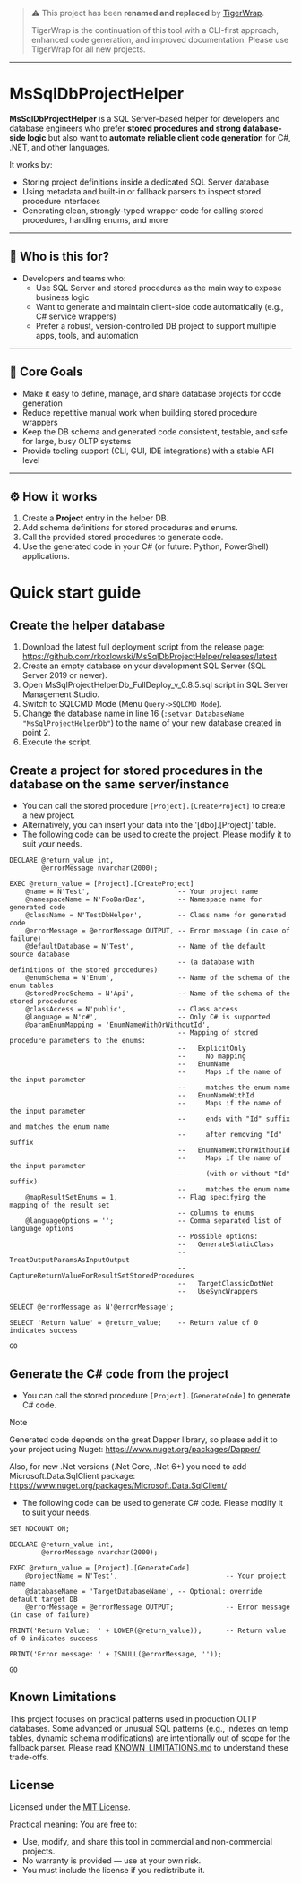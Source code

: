 > ⚠️ This project has been **renamed and replaced** by [TigerWrap](https://github.com/rkozlowski/TigerWrap).
> 
> TigerWrap is the continuation of this tool with a CLI-first approach, enhanced code generation, and improved documentation.
> Please use TigerWrap for all new projects.
>

---

# MsSqlDbProjectHelper

**MsSqlDbProjectHelper** is a SQL Server–based helper for developers and database engineers who prefer **stored procedures and strong database-side logic** but also want to **automate reliable client code generation** for C#, .NET, and other languages.

It works by:
- Storing project definitions inside a dedicated SQL Server database
- Using metadata and built-in or fallback parsers to inspect stored procedure interfaces
- Generating clean, strongly-typed wrapper code for calling stored procedures, handling enums, and more

---

## 🎯 **Who is this for?**

- Developers and teams who:
  - Use SQL Server and stored procedures as the main way to expose business logic
  - Want to generate and maintain client-side code automatically (e.g., C# service wrappers)
  - Prefer a robust, version-controlled DB project to support multiple apps, tools, and automation

---

## 🔑 **Core Goals**

- Make it easy to define, manage, and share database projects for code generation
- Reduce repetitive manual work when building stored procedure wrappers
- Keep the DB schema and generated code consistent, testable, and safe for large, busy OLTP systems
- Provide tooling support (CLI, GUI, IDE integrations) with a stable API level

---

## ⚙️ **How it works**

1. Create a **Project** entry in the helper DB.
2. Add schema definitions for stored procedures and enums.
3. Call the provided stored procedures to generate code.
4. Use the generated code in your C# (or future: Python, PowerShell) applications.


# Quick start guide

## Create the helper database
1. Download the latest full deployment script from the release page:
   https://github.com/rkozlowski/MsSqlDbProjectHelper/releases/latest
2. Create an empty database on your development SQL Server (SQL Server 2019 or newer).
3. Open MsSqlProjectHelperDb_FullDeploy_v_0.8.5.sql script in SQL Server Management Studio.
4. Switch to SQLCMD Mode (Menu `Query->SQLCMD Mode`).
5. Change the database name in line 16 (`:setvar DatabaseName "MsSqlProjectHelperDb"`) to the name of your new database created in point 2.
6. Execute the script.

## Create a project for stored procedures in the database on the same server/instance
- You can call the stored procedure `[Project].[CreateProject]` to create a new project.
- Alternatively, you can insert your data into the '[dbo].[Project]' table.
- The following code can be used to create the project. Please modify it to suit your needs.
```TSQL
DECLARE	@return_value int,
        @errorMessage nvarchar(2000);

EXEC @return_value = [Project].[CreateProject]
    @name = N'Test',                      -- Your project name
    @namespaceName = N'FooBarBaz',        -- Namespace name for generated code
    @className = N'TestDbHelper',         -- Class name for generated code
    @errorMessage = @errorMessage OUTPUT, -- Error message (in case of failure)
    @defaultDatabase = N'Test',           -- Name of the default source database
                                          -- (a database with definitions of the stored procedures)
    @enumSchema = N'Enum',                -- Name of the schema of the enum tables
    @storedProcSchema = N'Api',           -- Name of the schema of the stored procedures
    @classAccess = N'public',             -- Class access    
    @language = N'c#',                    -- Only C# is supported
    @paramEnumMapping = 'EnumNameWithOrWithoutId',
                                          -- Mapping of stored procedure parameters to the enums:
                                          --   ExplicitOnly
                                          --     No mapping
                                          --   EnumName
                                          --     Maps if the name of the input parameter
                                          --     matches the enum name
                                          --   EnumNameWithId
                                          --     Maps if the name of the input parameter
                                          --     ends with "Id" suffix and matches the enum name
                                          --     after removing "Id" suffix
                                          --   EnumNameWithOrWithoutId
                                          --     Maps if the name of the input parameter
                                          --     (with or without "Id" suffix)
                                          --     matches the enum name
    @mapResultSetEnums = 1,               -- Flag specifying the mapping of the result set
                                          -- columns to enums
    @languageOptions = '';                -- Comma separated list of language options
                                          -- Possible options:
                                          --   GenerateStaticClass
                                          --   TreatOutputParamsAsInputOutput
                                          --   CaptureReturnValueForResultSetStoredProcedures
                                          --   TargetClassicDotNet
                                          --   UseSyncWrappers

SELECT @errorMessage as N'@errorMessage';

SELECT 'Return Value' = @return_value;    -- Return value of 0 indicates success

GO
```
## Generate the C# code from the project
- You can call the stored procedure `[Project].[GenerateCode]` to generate C# code.
> [!NOTE]
> Generated code depends on the great Dapper library, so please add it to your project using Nuget:
> https://www.nuget.org/packages/Dapper/
>
> Also, for new .Net versions (.Net Core, .Net 6+) you need to add Microsoft.Data.SqlClient package:
> https://www.nuget.org/packages/Microsoft.Data.SqlClient/
- The following code can be used to generate C# code. Please modify it to suit your needs.
```TSQL
SET NOCOUNT ON;

DECLARE	@return_value int,
        @errorMessage nvarchar(2000);

EXEC @return_value = [Project].[GenerateCode]
    @projectName = N'Test',                           -- Your project name
    @databaseName = 'TargetDatabaseName', -- Optional: override default target DB
    @errorMessage = @errorMessage OUTPUT;             -- Error message (in case of failure)

PRINT('Return Value:  ' + LOWER(@return_value));      -- Return value of 0 indicates success

PRINT('Error message: ' + ISNULL(@errorMessage, ''));  

GO

```

## Known Limitations
This project focuses on practical patterns used in production OLTP databases. 
Some advanced or unusual SQL patterns (e.g., indexes on temp tables, dynamic schema modifications) are intentionally out of scope for the fallback parser.
Please read [KNOWN_LIMITATIONS.md](/KNOWN_LIMITATIONS.md) to understand these trade-offs.

## License
Licensed under the [MIT License](/LICENSE).

Practical meaning:
You are free to:
* Use, modify, and share this tool in commercial and non-commercial projects.
* No warranty is provided — use at your own risk.
* You must include the license if you redistribute it.
 
